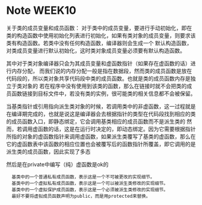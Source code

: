 # Note WEEK10 

关于类的成员变量和成员函数： 对于类中的成员变量，要进行手动初始化，即在类的构造函数中使用初始化列表进行初始化，如果有类对象的成员变量，则要求该类有构造函数。若类中没有任何构造函数，编译器则会生成一个
默认构造函数，对类成员变量进行默认初始化，这时类对象成员变量必须要有默认构造函数。

其中对于类对象编译器只会为其成员变量和虚函数指针（如果存在虚函数的话）进行内存分配， 而我们说的内存分配一般是指在数据段，然而类的成员函数是放在代码段的，所以类对象共享代码段中类的成员函数。也就是类的成员函数内存是独立于类对象的
若在程序中没有使用到该类的函数，那么在链接时就不会把类的成员函数链接到目标文件中，若没有类的实例，很可能类的相关信息都不会被保留。

当基类指针或引用指向派生类对象的时候，若调用类中的非虚函数，这一过程就是在编译期完成的，也就是说这是编译器会去根据指针的类型在代码段找到相应的类的成员函数入口，即静态绑定，它会调用基类相应的成员函数而不是派生类的
然而，若调用虚函数的话，这是在运行时决定的，即动态绑定。因为它需要根据指针所指的对象的虚函数指针来调用虚函数，如果派生类覆写了基类的虚函数，那么在它的虚函数表中该函数的相应位置也会被覆写后的函数指针所覆盖，即它调用的是派生类的成员函数，因此实现了多态

然后是在private中编写（纯）虚函数是ok的

      基类中的一个普通私有成员函数，表示这是一个不可被更改的实现细节。 
      基类中的一个虚拟私有成员函数，表示这是一个可以被派生类修改的实现细节。
      基类中的一个虚拟保护成员函数，表示这是一个必须被派生类修改的实现细节。 
      最好不要将虚拟成员函数声明为public，而是用protected来替换。
